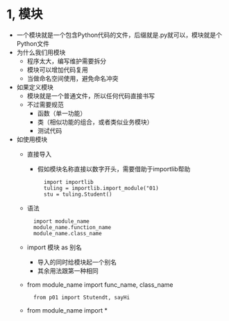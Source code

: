 # 1, 模块
- 一个模块就是一个包含Python代码的文件，后缀就是.py就可以，模块就是个Python文件
- 为什么我们用模块
    - 程序太大，编写维护需要拆分
    - 模块可以增加代码复用
    - 当做命名空间使用，避免命名冲突
 - 如果定义模块
    - 模块就是一个普通文件，所以任何代码直接书写
    - 不过需要规范
        - 函数（单一功能）
        - 类（相似功能的组合，或者类似业务模块）
        - 测试代码
  - 如使用模块
    - 直接导入
        - 假如模块名称直接以数字开头，需要借助于importlib帮助
            
                import importlib
                tuling = importlib.import_module("01)
                stu = tuling.Student()
        
    - 语法
        
            import module_name
            module_name.function_name
            module_name.class_name
    - import 模块 as 别名
        - 导入的同时给模块起一个别名
        - 其余用法跟第一种相同
        
    - from module_name import func_name, class_name
    
            from p01 import Stutendt, sayHi
    - from module_name import *